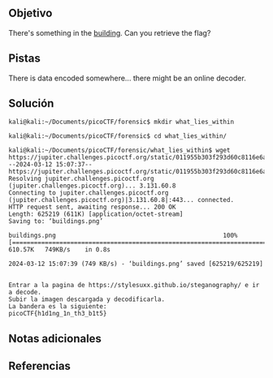 ## Objetivo
There's something in the [building](https://jupiter.challenges.picoctf.org/static/011955b303f293d60c8116e6a4c5c84f/buildings.png). Can you retrieve the flag?

## Pistas
There is data encoded somewhere... there might be an online decoder.

## Solución
```
kali@kali:~/Documents/picoCTF/forensic$ mkdir what_lies_within

kali@kali:~/Documents/picoCTF/forensic$ cd what_lies_within/

kali@kali:~/Documents/picoCTF/forensic/what_lies_within$ wget https://jupiter.challenges.picoctf.org/static/011955b303f293d60c8116e6a4c5c84f/buildings.png
--2024-03-12 15:07:37--  https://jupiter.challenges.picoctf.org/static/011955b303f293d60c8116e6a4c5c84f/buildings.png
Resolving jupiter.challenges.picoctf.org (jupiter.challenges.picoctf.org)... 3.131.60.8
Connecting to jupiter.challenges.picoctf.org (jupiter.challenges.picoctf.org)|3.131.60.8|:443... connected.
HTTP request sent, awaiting response... 200 OK
Length: 625219 (611K) [application/octet-stream]
Saving to: ‘buildings.png’

buildings.png                                              100%[=======================================================================================================================================>] 610.57K   749KB/s    in 0.8s    

2024-03-12 15:07:39 (749 KB/s) - ‘buildings.png’ saved [625219/625219]


Entrar a la pagina de https://stylesuxx.github.io/steganography/ e ir a decode.
Subir la imagen descargada y decodificarla.
La bandera es la siguiente:
picoCTF{h1d1ng_1n_th3_b1t5}
```
## Notas adicionales

## Referencias
